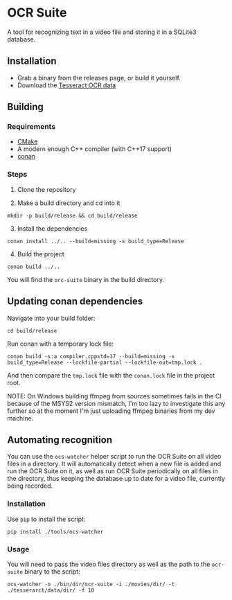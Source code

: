 # OCR Suite

A tool for recognizing text in a video file and storing it in a SQLite3 database.

## Installation
- Grab a binary from the releases page, or build it yourself.
- Download the [Tesseract OCR data](https://github.com/tesseract-ocr/tessdata/releases/)

## Building

### Requirements
- [CMake](https://cmake.org/download/)
- A modern enough C++ compiler (with C++17 support)
- [conan](https://docs.conan.io/en/latest/installation.html)

### Steps

1. Clone the repository

2. Make a build directory and cd into it
```shell
mkdir -p build/release && cd build/release
```

3. Install the dependencies
```shell
conan install ../.. --build=missing -s build_type=Release
```

4. Build the project
```shell
conan build ../..
```

You will find the `orc-suite` binary in the build directory.

## Updating conan dependencies

Navigate into your build folder:

```shell
cd build/release
```

Run conan with a temporary lock file:

```shell
conan build -s:a compiler.cppstd=17 --build=missing -s build_type=Release --lockfile-partial --lockfile-out=tmp.lock .
```

And then compare the `tmp.lock` file with the `conan.lock` file in the project root.

NOTE: On Windows building ffmpeg from sources sometimes fails in the CI because of the MSYS2 version mismatch, I'm
too lazy to investigate this any further so at the moment I'm just uploading ffmpeg binaries from my dev machine.


## Automating recognition
You can use the `ocs-watcher` helper script to run the OCR Suite on all video files in a directory. 
It will automatically detect when a new file is added and run the OCR Suite on it, as well as run
OCR Suite periodically on all files in the directory, thus keeping the database up to date for a video file,
currently being recorded.

### Installation
Use `pip` to install the script:
```shell
pip install ./tools/ocs-watcher
```

### Usage
You will need to pass the video files directory as well as the path to the `ocr-suite` binary to the script:
```shell
ocs-watcher -o ./bin/dir/ocr-suite -i ./movies/dir/ -t ./tesserarct/data/dir/ -f 10
```

